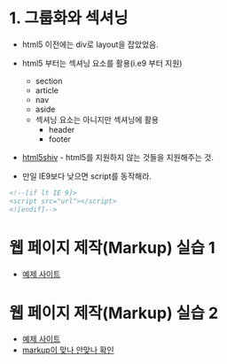 # 1. 그룹화와 섹셔닝

* html5 이전에는 div로 layout을 잡았었음.
* html5 부터는 섹셔닝 요소를 활용(i.e9 부터 지원)
  * section
  * article
  * nav
  * aside
  * 섹셔닝 요소는 아니지만 섹셔닝에 활용
    * header
    * footer

* [html5shiv](https://github.com/aFarkas/html5shiv) - html5를 지원하지 않는 것들을 지원해주는 것.
* 만일 IE9보다 낮으면 script를 동작해라.
```html
<!--[if lt IE 9]>
<script src="url"></script>
<![endif]-->
```

# 웹 페이지 제작(Markup) 실습 1
- [예제 사이트](http://www.subcide.com/examples/creating-a-css-layout-from-scratch/)

# 웹 페이지 제작(Markup) 실습 2
- [예제 사이트](https://www.wah.or.kr:444/Accessibility/define.asp)
- [markup이 맞나 안맞나 확인](http://validator.w3.org)